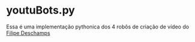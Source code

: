 # youtuBots.py

Essa é uma implementação pythonica dos 4 robôs de criação de vídeo do <a href="https://github.com/filipedeschamps">Filipe Deschamps</a>
